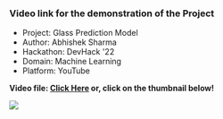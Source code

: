 ### Video link for the demonstration of the Project
- Project: Glass Prediction Model
- Author: Abhishek Sharma
- Hackathon: DevHack '22
- Domain: Machine Learning
- Platform: YouTube

**Video file: [Click Here](https://www.youtube.com/watch?v=TfsyJ6ucbBs) or, click on the thumbnail below!**

<a href = "https://www.youtube.com/watch?v=TfsyJ6ucbBs"><img src = "https://github.com/abhisheks008/DevHack22/blob/main/Machine%20learning/Abhishek%20Sharma/Video/Glass%20Prediction%20devhack%20'22.png">
